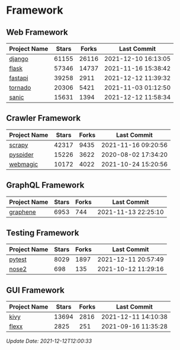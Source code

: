 # Framework

## Web Framework
| Project Name | Stars | Forks | Last Commit |
| ------------ | ----- | ----- | ----------- |
| [django](https://github.com/django/django) | 61155 | 26116 | 2021-12-10 16:13:05 |
| [flask](https://github.com/pallets/flask) | 57346 | 14737 | 2021-11-16 15:38:42 |
| [fastapi](https://github.com/tiangolo/fastapi) | 39258 | 2911 | 2021-12-12 11:39:32 |
| [tornado](https://github.com/tornadoweb/tornado) | 20306 | 5421 | 2021-11-03 01:12:50 |
| [sanic](https://github.com/sanic-org/sanic) | 15631 | 1394 | 2021-12-12 11:58:34 |

## Crawler Framework
| Project Name | Stars | Forks | Last Commit |
| ------------ | ----- | ----- | ----------- |
| [scrapy](https://github.com/scrapy/scrapy) | 42317 | 9435 | 2021-11-16 09:20:56 |
| [pyspider](https://github.com/binux/pyspider) | 15226 | 3622 | 2020-08-02 17:34:20 |
| [webmagic](https://github.com/code4craft/webmagic) | 10172 | 4022 | 2021-10-24 15:20:56 |

## GraphQL Framework
| Project Name | Stars | Forks | Last Commit |
| ------------ | ----- | ----- | ----------- |
| [graphene](https://github.com/graphql-python/graphene) | 6953 | 744 | 2021-11-13 22:25:10 |

## Testing Framework
| Project Name | Stars | Forks | Last Commit |
| ------------ | ----- | ----- | ----------- |
| [pytest](https://github.com/pytest-dev/pytest) | 8029 | 1897 | 2021-12-11 20:57:49 |
| [nose2](https://github.com/nose-devs/nose2) | 698 | 135 | 2021-10-12 11:29:16 |

## GUI Framework
| Project Name | Stars | Forks | Last Commit |
| ------------ | ----- | ----- | ----------- |
| [kivy](https://github.com/kivy/kivy) | 13694 | 2816 | 2021-12-11 14:10:38 |
| [flexx](https://github.com/flexxui/flexx) | 2825 | 251 | 2021-09-16 11:35:28 |

*Update Date: 2021-12-12T12:00:33*